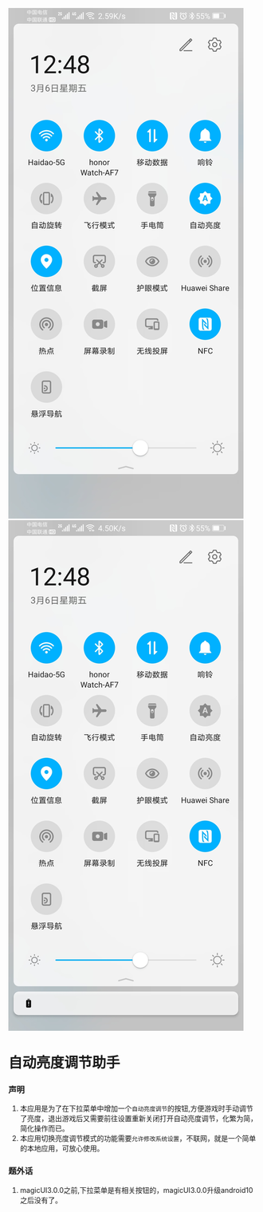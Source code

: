 ![关闭自动亮度调节](./images/open.jpg)
![打开自动亮度调节](./images/close.jpg)
# 自动亮度调节助手
### 声明
1. 本应用是为了在下拉菜单中增加一个`自动亮度调节`的按钮,方便游戏时手动调节了亮度，退出游戏后又需要前往设置重新关闭打开自动亮度调节，化繁为简，简化操作而已。
2. 本应用切换亮度调节模式的功能需要`允许修改系统设置`，不联网，就是一个简单的本地应用，可放心使用。
### 题外话
1. magicUI3.0.0之前,下拉菜单是有相关按钮的，magicUI3.0.0升级android10之后没有了。
